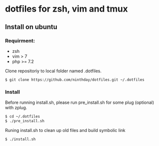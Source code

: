# dotfiles for zsh, vim and tmux

## Install on ubuntu

### Requirment:
- zsh
- vim > 7
- php >= 7.2

Clone repositoriy to local folder named .dotfiles.
```
$ git clone https://github.com/ninthday/dotfiles.git ~/.dotfiles
```
### Install
Before running install.sh, please run pre_install.sh for some plug (optional) with zplug.
```bash
$ cd ~/.dotfiles
$ ./pre_install.sh

```

Runing install.sh to clean up old files and build symbolic link
```bash
$ ./install.sh
```

